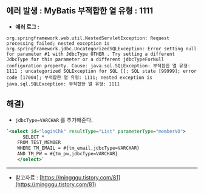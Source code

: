 ## 에러 발생 : **MyBatis 부적합한 열 유형 : 1111**

- **에러 로그 :**

`org.springframework.web.util.NestedServletException: Request processing failed; nested exception is org.springframework.jdbc.UncategorizedSQLException: Error setting null for parameter #1 with JdbcType OTHER . Try setting a different JdbcType for this parameter or a different jdbcTypeForNull configuration property. Cause: java.sql.SQLException: 부적합한 열 유형: 1111 ; uncategorized SQLException for SQL []; SQL state [99999]; error code [17004]; 부적합한 열 유형: 1111; nested exception is java.sql.SQLException: 부적합한 열 유형: 1111
`

## 해결)

- `jdbcType=VARCHAR` 를 추가해준다.

```xml
`<select id="loginChk" resultType="List" parameterType="memberVO">
	  SELECT * 
    FROM TEST_MEMBER 
    WHERE TM_EMAIL = #{tm_email,jdbcType=VARCHAR} 
    AND TM_PW = #{tm_pw,jdbcType=VARCHAR}
	</select>`
```

---

- 참고자료 : [https://mingggu.tistory.com/81](https://mingggu.tistory.com/81)
